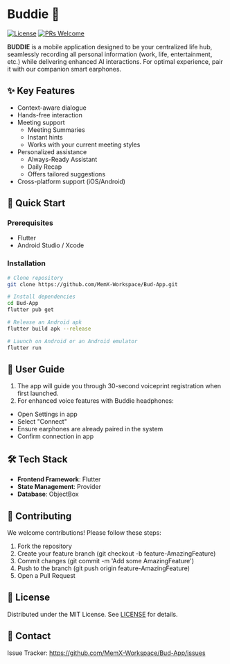 # Buddie 🌱

[![License](https://img.shields.io/badge/license-MIT-blue.svg)](LICENSE)
[![PRs Welcome](https://img.shields.io/badge/PRs-welcome-brightgreen.svg)](https://github.com/MemX-Workspace/Bud-App/pulls)

**BUDDIE** is a mobile application designed to be your centralized life hub, seamlessly recording all personal information (work, life, entertainment, etc.) while delivering enhanced AI interactions. For optimal experience, pair it with our companion smart earphones.

## ✨ Key Features
- Context-aware dialogue
- Hands-free interaction
- Meeting support
  - Meeting Summaries
  - Instant hints
  - Works with your current meeting styles
- Personalized assistance
  - Always-Ready Assistant
  - Daily Recap
  - Offers tailored suggestions
- Cross-platform support (iOS/Android)

## 🚀 Quick Start

### Prerequisites
- Flutter
- Android Studio / Xcode

### Installation
```bash
# Clone repository
git clone https://github.com/MemX-Workspace/Bud-App.git

# Install dependencies
cd Bud-App
flutter pub get

# Release an Android apk
flutter build apk --release

# Launch on Android or an Android emulator
flutter run
```

## 📱 User Guide

1. The app will guide you through 30-second voiceprint registration when first launched.
2. For enhanced voice features with Buddie headphones:
  - Open Settings in app
  - Select "Connect"
  - Ensure earphones are already paired in the system
  - Confirm connection in app

## 🛠️ Tech Stack

- **Frontend Framework**: Flutter
- **State Management**: Provider
- **Database**: ObjectBox

## 🤝 Contributing

We welcome contributions! Please follow these steps:
1. Fork the repository 
2. Create your feature branch (git checkout -b feature-AmazingFeature)
3. Commit changes (git commit -m 'Add some AmazingFeature')
4. Push to the branch (git push origin feature-AmazingFeature)
5. Open a Pull Request

## 📄 License

Distributed under the MIT License. See [LICENSE](LICENSE) for details.

## 📧 Contact

Issue Tracker: https://github.com/MemX-Workspace/Bud-App/issues
